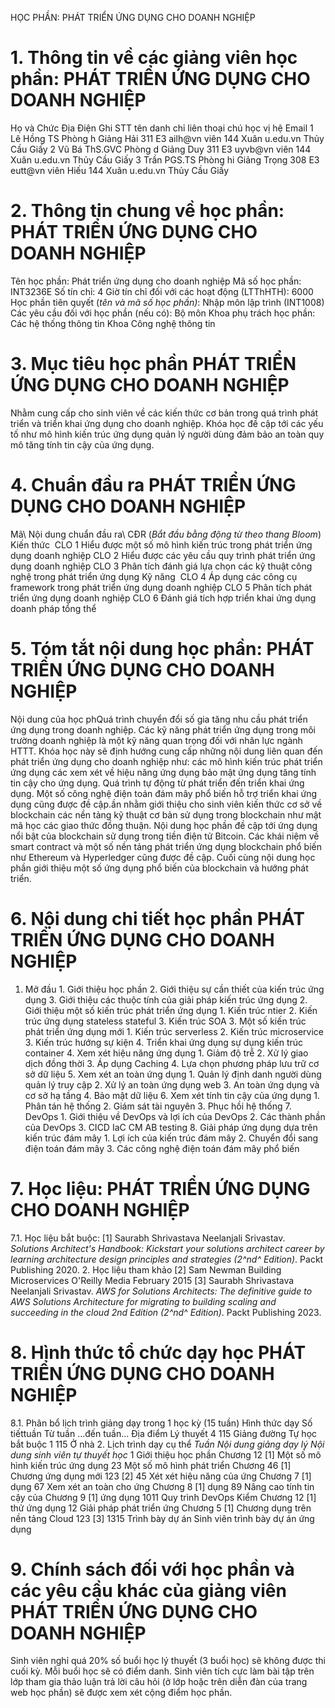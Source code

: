 HỌC PHẦN: PHÁT TRIỂN ỨNG DỤNG CHO DOANH NGHIỆP 
# 1. Thông tin về các giảng viên học phần: PHÁT TRIỂN ỨNG DỤNG CHO DOANH NGHIỆP 
Họ và Chức Địa Điện Ghi STT tên danh chỉ liên thoại chú học vị hệ Email 1 Lê Hồng TS Phòng h Giảng Hải 311 E3 ailh\@vn viên 144 Xuân u.edu.vn Thủy Cầu Giấy 2 Vũ Bá ThS.GVC Phòng d Giảng Duy 311 E3 uyvb\@vn viên 144 Xuân u.edu.vn Thủy Cầu Giấy 3 Trần PGS.TS Phòng hi Giảng Trọng 308 E3 eutt\@vn viên Hiếu 144 Xuân u.edu.vn Thủy Cầu Giấy 
# 2. Thông tin chung về học phần: PHÁT TRIỂN ỨNG DỤNG CHO DOANH NGHIỆP 
Tên học phần: Phát triển ứng dụng cho doanh nghiệp Mã số học phần: INT3236E Số tín chỉ: 4 Giờ tín chỉ đối với các hoạt động (LTThHTH): 6000 Học phần tiên quyết (*tên và mã số học phần)*: Nhập môn lập trình (INT1008) Các yêu cầu đối với học phần (nếu có): Bộ môn Khoa phụ trách học phần: Các hệ thống thông tin Khoa Công nghệ thông tin 
# 3. Mục tiêu học phần PHÁT TRIỂN ỨNG DỤNG CHO DOANH NGHIỆP 
Nhằm cung cấp cho sinh viên về các kiến thức cơ bản trong quá trình phát triển và triển khai ứng dụng cho doanh nghiệp. Khóa học đề cập tới các yếu tố như mô hình kiến trúc ứng dụng quản lý người dùng đảm bảo an toàn quy mô tăng tính tin cậy của ứng dụng.
# 4. Chuẩn đầu ra PHÁT TRIỂN ỨNG DỤNG CHO DOANH NGHIỆP 
Mã\ Nội dung chuẩn đầu ra\ CĐR (*Bắt đầu bằng động từ theo thang Bloom*) Kiến thức  CLO 1 Hiểu được một số mô hình kiến trúc trong phát triển ứng dụng doanh nghiệp CLO 2 Hiểu được các yêu cầu quy trình phát triển ứng dụng doanh nghiệp CLO 3 Phân tích đánh giá lựa chọn các kỹ thuật công nghệ trong phát triển ứng dụng Kỹ năng  CLO 4 Áp dụng các công cụ framework trong phát triển ứng dụng doanh nghiệp CLO 5 Phân tích phát triển ứng dụng doanh nghiệp CLO 6 Đánh giá tích hợp triển khai ứng dụng doanh pháp tổng thể 
# 5. Tóm tắt nội dung học phần: PHÁT TRIỂN ỨNG DỤNG CHO DOANH NGHIỆP 
Nội dung của học phQuá trình chuyển đổi số gia tăng nhu cầu phát triển ứng dụng trong doanh nghiệp. Các kỹ năng phát triển ứng dụng trong môi trường doanh nghiệp là một kỹ năng quan trọng đối với nhân lực ngành HTTT. Khóa học này sẽ định hướng cung cấp những nội dung liên quan đến phát triển ứng dụng cho doanh nghiệp như: các mô hình kiến trúc phát triển ứng dụng các xem xét về hiệu năng ứng dụng bảo mật ứng dụng tăng tính tin cậy cho ứng dụng. Quá trình tự động từ phát triển đến triển khai ứng dụng. Một số công nghệ điện toán đám mây phổ biến hỗ trợ triển khai ứng dụng cũng được đề cập.ần nhằm giới thiệu cho sinh viên kiến thức cơ sở về blockchain các nền tảng kỹ thuật cơ bản sử dụng trong blockchain như mật mã học các giao thức đồng thuận. Nội dung học phần đề cập tới ứng dụng nổi bật của blockchain sử dụng trong tiền điện tử Bitcoin. Các khái niệm về smart contract và một số nền tảng phát triển ứng dụng blockchain phổ biến như Ethereum và Hyperledger cũng được đề cập. Cuối cùng nội dung học phần giới thiệu một số ứng dụng phổ biến của blockchain và hướng phát triển.
# 6. Nội dung chi tiết học phần PHÁT TRIỂN ỨNG DỤNG CHO DOANH NGHIỆP 
1. Mở đầu 1. Giới thiệu học phần 2. Giới thiệu sự cần thiết của kiến trúc ứng dụng 3. Giới thiệu các thuộc tính của giải pháp kiến trúc ứng dụng 2. Giới thiệu một số kiến trúc phát triển ứng dụng 1. Kiến trúc ntier 2. Kiến trúc ứng dụng stateless stateful 3. Kiến trúc SOA 3. Một số kiến trúc phát triển ứng dụng mới 1. Kiến trúc serverless 2. Kiến trúc microservice 3. Kiến trúc hướng sự kiện 4. Triển khai ứng dụng sự dụng kiến trúc container 4. Xem xét hiệu năng ứng dụng 1. Giảm độ trễ 2. Xử lý giao dịch đồng thời 3. Áp dụng Caching 4. Lựa chọn phương pháp lưu trữ cơ sở dữ liệu 5. Xem xét an toàn ứng dụng 1. Quản lý định danh người dùng quản lý truy cập 2. Xử lý an toàn ứng dụng web 3. An toàn ứng dụng và cơ sở hạ tầng 4. Bảo mật dữ liệu 6. Xem xét tính tin cậy của ứng dụng 1. Phân tán hệ thống 2. Giám sát tài nguyên 3. Phục hồi hệ thống 7. DevOps 1. Giới thiệu về DevOps và lợi ích của DevOps 2. Các thành phần của DevOps 3. CICD IaC CM AB testing 8. Giải pháp ứng dụng dựa trên kiến trúc đám mây 1. Lợi ích của kiến trúc đám mây 2. Chuyển đổi sang điện toán đám mây 3. Các công nghệ điện toán đám mây phổ biến 
# 7. Học liệu: PHÁT TRIỂN ỨNG DỤNG CHO DOANH NGHIỆP 
7.1. Học liệu bắt buộc: \[1\] Saurabh Shrivastava Neelanjali Srivastav. *Solutions Architect\'s
Handbook: Kickstart your solutions architect career by learning
architecture design principles and strategies (2^nd^ Edition)*. Packt
Publishing 2020. 2. Học liệu tham khảo \[2\] Sam Newman Building Microservices O\'Reilly Media February 2015 \[3\] Saurabh Shrivastava Neelanjali Srivastav. *AWS for Solutions
Architects: The definitive guide to AWS Solutions Architecture for
migrating to building scaling and succeeding in the cloud 2nd
Edition (2^nd^ Edition)*. Packt Publishing 2023. 
# 8. Hình thức tổ chức dạy học PHÁT TRIỂN ỨNG DỤNG CHO DOANH NGHIỆP  
8.1. Phân bổ lịch trình giảng dạy trong 1 học kỳ (15 tuần) Hình thức dạy Số tiếttuần Từ tuần ...đến tuần... Địa điểm Lý thuyết 4 115 Giảng đường Tự học bắt buộc 1 115 Ở nhà 2. Lịch trình dạy cụ thể *Tuần* *Nội dung giảng dạy lý *Nội dung sinh viên tự thuyết* học* 1 Giới thiệu học phần Chương 12 \[1\] Một số mô hình kiến trúc ứng dụng 23 Một số mô hình phát triển Chương 46 \[1\] Chương ứng dụng mới 123 \[2\] 45 Xét xét hiệu năng của ứng Chương 7 \[1\] dụng 67 Xem xét an toàn cho ứng Chương 8 \[1\] dụng 89 Nâng cao tính tin cậy của Chương 9 \[1\] ứng dụng 1011 Quy trình DevOps Kiểm Chương 12 \[1\] thử ứng dụng 12 Giải pháp phát triển ứng Chương 5 \[1\] Chương dụng trên nền tảng Cloud 123 \[3\] 1315 Trình bày dự án Sinh viên trình bày dự án ứng dụng 
# 9. Chính sách đối với học phần và các yêu cầu khác của giảng viên PHÁT TRIỂN ỨNG DỤNG CHO DOANH NGHIỆP 
Sinh viên nghỉ quá 20% số buổi học lý thuyết (3 buổi học) sẽ không được thi cuối kỳ. Mỗi buổi học sẽ có điểm danh. Sinh viên tích cực làm bài tập trên lớp tham gia thảo luận trả lời câu hỏi (ở lớp hoặc trên diễn đàn của trang web học phần) sẽ được xem xét cộng điểm học phần. 
